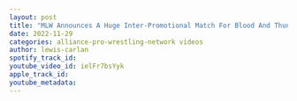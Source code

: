 ```yaml
---
layout: post
title: "MLW Announces A Huge Inter-Promotional Match For Blood And Thunder"
date: 2022-11-29
categories: alliance-pro-wrestling-network videos
author: lewis-carlan
spotify_track_id: 
youtube_video_id: ielFr7bsYyk
apple_track_id: 
youtube_metadata: 
---
```

